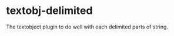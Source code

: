 textobj-delimited
=================

The textobject plugin to do well with each delimited parts of string.
